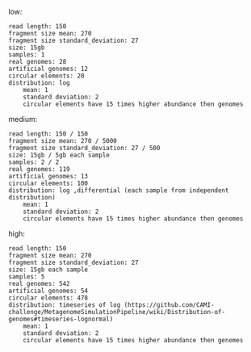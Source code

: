
low:

    read length: 150
    fragment size mean: 270
    fragment size standard_deviation: 27
    size: 15gb
    samples: 1
    real genomes: 28
    artificial genomes: 12
    circular elements: 20
    distribution: log
        mean: 1
        standard deviation: 2
        circular elements have 15 times higher abundance then genomes

medium:

    read length: 150 / 150
    fragment size mean: 270 / 5000
    fragment size standard_deviation: 27 / 500
    size: 15gb / 5gb each sample
    samples: 2 / 2
    real genomes: 119
    artificial genomes: 13
    circular elements: 100
    distribution: log ,differential (each sample from independent distribution)
        mean: 1
        standard deviation: 2
        circular elements have 15 times higher abundance then genomes


high:

    read length: 150
    fragment size mean: 270
    fragment size standard_deviation: 27
    size: 15gb each sample
    samples: 5
    real genomes: 542
    artificial genomes: 54
    circular elements: 478
    distribution: timeseries of log (https://github.com/CAMI-challenge/MetagenomeSimulationPipeline/wiki/Distribution-of-genomes#timeseries-lognormal)
        mean: 1
        standard deviation: 2
        circular elements have 15 times higher abundance then genomes
